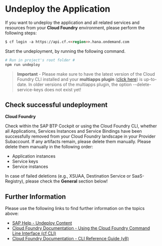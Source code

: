 # Undeploy the Application

If you want to undeploy the application and all related services and resources from your **Cloud Foundry** environment, please perform the following steps:

```md
$ cf login -a https://api.cf.<<region>>.hana.ondemand.com
```

Start the undeployment, by running the following command.

```sh
# Run in project's root folder #
npm run undeploy
```

> **Important** - Please make sure to have the latest version of the Cloud Foundry CLI installed and your **multiapps plugin** ([click here](https://help.sap.com/docs/btp/sap-business-technology-platform/install-multiapps-cli-plugin-in-cloud-foundry-environment)) is up-to-date. In older versions of the multiapps plugin, the option --delete-service-keys does not exist yet!

## Check successful undeployment

**Cloud Foundry**

Check within the SAP BTP Cockpit or using the Cloud Foundry CLI, whether all Applications, Services Instances and Service Bindings have been successfully removed from your Cloud Foundry landscape in your Provider Subaccount. If any artifacts remain, please delete them manually. Please delete them manually in the following order:

- Application instances
- Service keys
- Service instances

In case of failed deletions (e.g., XSUAA, Destination Service or SaaS-Registry), please check the **General** section below!

## Further Information

Please use the following links to find further information on the topics above:

- [SAP Help - Undeploy Content](https://help.sap.com/docs/BTP/65de2977205c403bbc107264b8eccf4b/fab96a603a004bd992822c83d4b01370.html?locale=en-US)
- [Cloud Foundry Documentation - Using the Cloud Foundry Command Line Interface (cf CLI)](https://docs.cloudfoundry.org/cf-cli/)
- [Cloud Foundry Documentation - CLI Reference Guide (v8)](https://cli.cloudfoundry.org/en-US/v8/)
